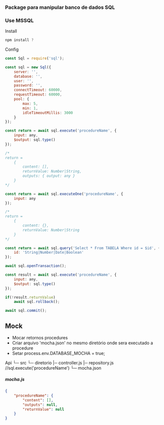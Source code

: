 ### Package para manipular banco de dados SQL
### Use MSSQL

Install
```js
npm install ?
```

Config
```js
const Sql = require('sql');

const sql = new Sql({
    server: '',
    database: '',
    user: '',
    password: '',
    connectTimeout: 60000,
    requestTimeout: 60000,
    pool: {
        max: 5,
        min: 1,
        idleTimeoutMillis: 3000
    }
});
```

```js
const return = await sql.execute('procedureName', {
    input: any,
    $output: sql.type()
});

/*
return =
    {
        content: [],
        returnValue: Number|String,
        outputs: { output: any }
    }
*/
```

```js
const return = await sql.executeOne('procedureName', {
    input: any
});

/*
return =
    {
        content: {},
        returnValue: Number|String
    }
*/
```

```js
const return = await sql.query('Select * From TABELA Where id = $id', {
    id: 'String|Number|Date|Boolean'
});
```

```js
await sql.openTransaction();

const result = await sql.execute('procedureName', {
    input: any,
    $output: sql.type()
});

if(!result.returnValue)
    await sql.rollback();

await sql.commit();
```

## Mock

* Mocar retornos procedures
* Criar arquivo 'mocha.json' no mesmo diretório onde sera executado a procedure
* Setar process.env.DATABASE_MOCHA = true;

Api
└─ src
    └─ diretorio
        |─ controller.js
        |─ repository.js //sql.execute('procedureName')
        └─ mocha.json

##### mocha.js
```json
{
	"procedureName": {
		"content": [],
		"outputs": null,
		"returnValue": null
	}
}
```
